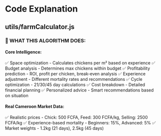 # Code Explanation

## utils/farmCalculator.js

### 🎯 WHAT THIS ALGORITHM DOES:
#### Core Intelligence:

✅ Space optimization - Calculates chickens per m² based on experience
✅ Budget analysis - Determines max chickens within budget
✅ Profitability prediction - ROI, profit per chicken, break-even analysis
✅ Experience adjustment - Different mortality rates and recommendations
✅ Cycle optimization - 21/30/45 day calculations
✅ Cost breakdown - Detailed financial planning
✅ Personalized advice - Smart recommendations based on situation

#### Real Cameroon Market Data:

✅ Realistic prices - Chick: 500 FCFA, Feed: 300 FCFA/kg, Selling: 2500 FCFA/kg
✅ Experience-based mortality - Beginners: 15%, Advanced: 5%
✅ Market weights - 1.2kg (21 days), 2.5kg (45 days)
